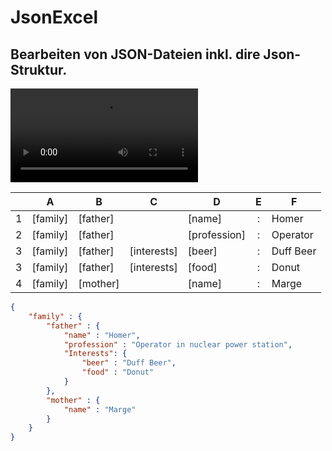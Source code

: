 # JsonExcel


## Bearbeiten von JSON-Dateien inkl. dire Json-Struktur. 

![Json erstellen]( JsonExcel_AddIn/Doc/JsonExcel/Video/WebM/JsonExcel.webm)

|   |   A    |   B    |      C    |    D       | E |   F     |
|---|--------|--------|-----------|------------|:-:|---------|
| 1 |[family]|[father]|           |[name]      | : |Homer    |
| 2 |[family]|[father]|           |[profession]| : |Operator |
| 3 |[family]|[father]|[interests]|[beer]      | : |Duff Beer|
| 3 |[family]|[father]|[interests]|[food]      | : |Donut    |
| 4 |[family]|[mother]|           |[name]      | : |Marge    |

```json
{
	"family" : {
		"father" : {
			"name" : "Homer",
			"profession" : "Operator in nuclear power station",
			"Interests": {
				"beer" : "Duff Beer",
				"food" : "Donut"
			}
		},
		"mother" : {
			"name" : "Marge"
		}
	}
}
```
